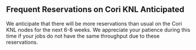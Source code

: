 ## Frequent Reservations on Cori KNL Anticipated 

We anticipate that there will be more reservations than usual on the Cori KNL
nodes for the next 6-8 weeks. We appreciate your patience during this time if
your jobs do not have the same throughput due to these reservations.

